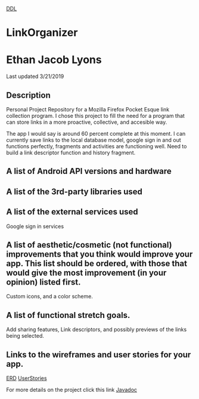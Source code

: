 [DDL](docs/ddl.md)



# LinkOrganizer
# Ethan Jacob Lyons
Last updated 3/21/2019


## Description
Personal Project Repository for a Mozilla Firefox Pocket Esque link collection program. I chose this project to fill the need for a 
program that can store links in a more proactive, collective, and accesible way.

The app I would say is around 60 percent complete at this moment. I can currently save links to the local database model, google sign in and out functions perfectly, fragments and activities are functioning well. Need to build a link descriptor function and history 
fragment.



## A list of Android API versions and hardware

## A list of the 3rd-party libraries used


## A list of the external services used
Google sign in services

## A list of aesthetic/cosmetic (not functional) improvements that you think would improve your app. This list should be ordered, with those that would give the most improvement (in your opinion) listed first.

Custom icons, and a color scheme.


## A list of functional stretch goals. 

Add sharing features, Link descriptors, and possibly previews of the links being selected.

## Links to the wireframes and user stories for your app.

[ERD](Blank%20Diagram.pdf)
[UserStories](USERSTORIES.md)



For more details on the project click this link [Javadoc](docs/api/)